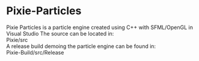 # Pixie-Particles

Pixie Particles is a particle engine created using C++ with SFML/OpenGL in Visual Studio
The source can be located in:  
Pixie/src  
A release build demoing the particle engine can be found in:  
Pixie-Build/src/Release  

